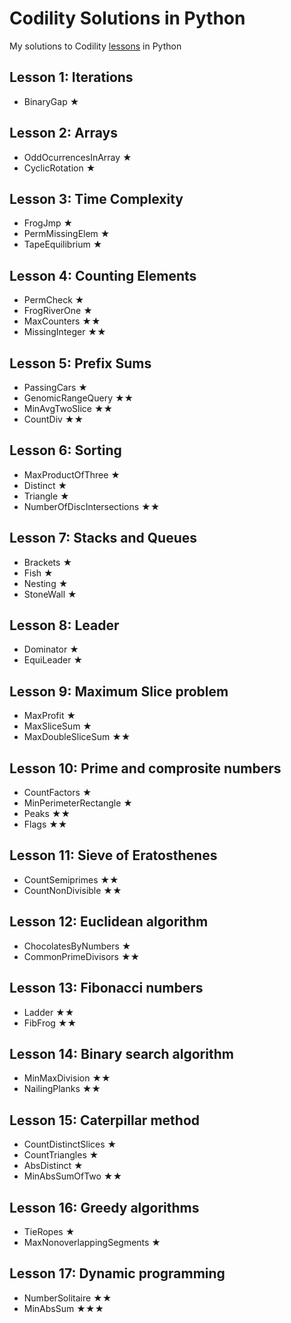 # Codility Solutions in Python

My solutions to Codility [lessons](https://app.codility.com/programmers/) in Python

## Lesson 1: Iterations
* BinaryGap ★

## Lesson 2: Arrays
* OddOcurrencesInArray ★
* CyclicRotation ★

## Lesson 3: Time Complexity
* FrogJmp ★
* PermMissingElem ★
* TapeEquilibrium ★

## Lesson 4: Counting Elements
* PermCheck ★
* FrogRiverOne ★
* MaxCounters ★★
* MissingInteger ★★

## Lesson 5: Prefix Sums
* PassingCars ★
* GenomicRangeQuery ★★
* MinAvgTwoSlice ★★
* CountDiv ★★

## Lesson 6: Sorting
* MaxProductOfThree ★
* Distinct ★
* Triangle ★
* NumberOfDiscIntersections ★★

## Lesson 7: Stacks and Queues
* Brackets ★
* Fish ★
* Nesting ★
* StoneWall ★

## Lesson 8: Leader
* Dominator ★
* EquiLeader ★

## Lesson 9: Maximum Slice problem
* MaxProfit ★
* MaxSliceSum ★
* MaxDoubleSliceSum ★★

## Lesson 10: Prime and comprosite numbers
* CountFactors ★
* MinPerimeterRectangle ★
* Peaks ★★
* Flags ★★

## Lesson 11: Sieve of Eratosthenes
* CountSemiprimes ★★
* CountNonDivisible ★★

## Lesson 12: Euclidean algorithm
* ChocolatesByNumbers ★
* CommonPrimeDivisors ★★

## Lesson 13: Fibonacci numbers
* Ladder ★★
* FibFrog ★★

## Lesson 14: Binary search algorithm
* MinMaxDivision ★★
* NailingPlanks ★★

## Lesson 15: Caterpillar method
* CountDistinctSlices ★
* CountTriangles ★
* AbsDistinct ★
* MinAbsSumOfTwo ★★

## Lesson 16: Greedy algorithms
* TieRopes ★
* MaxNonoverlappingSegments ★

## Lesson 17: Dynamic programming
* NumberSolitaire ★★
* MinAbsSum ★★★

